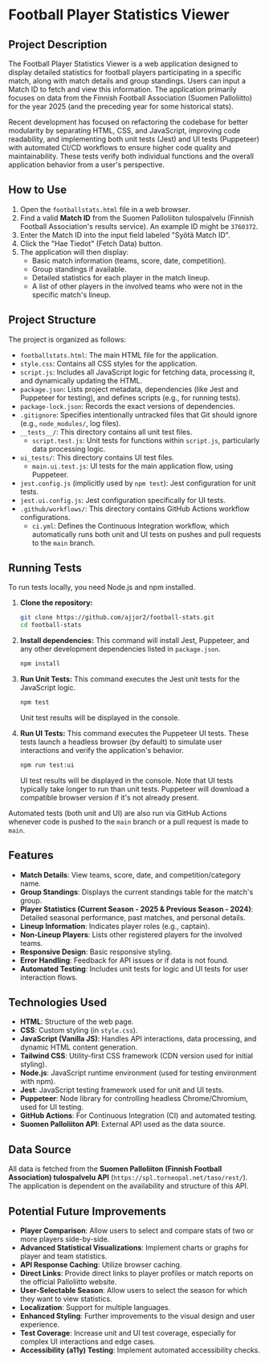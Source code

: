 # Football Player Statistics Viewer

## Project Description
The Football Player Statistics Viewer is a web application designed to display detailed statistics for football players participating in a specific match, along with match details and group standings. Users can input a Match ID to fetch and view this information. The application primarily focuses on data from the Finnish Football Association (Suomen Palloliitto) for the year 2025 (and the preceding year for some historical stats).

Recent development has focused on refactoring the codebase for better modularity by separating HTML, CSS, and JavaScript, improving code readability, and implementing both unit tests (Jest) and UI tests (Puppeteer) with automated CI/CD workflows to ensure higher code quality and maintainability. These tests verify both individual functions and the overall application behavior from a user's perspective.

## How to Use
1.  Open the `footballstats.html` file in a web browser.
2.  Find a valid **Match ID** from the Suomen Palloliiton tulospalvelu (Finnish Football Association's results service). An example ID might be `3760372`.
3.  Enter the Match ID into the input field labeled "Syötä Match ID".
4.  Click the "Hae Tiedot" (Fetch Data) button.
5.  The application will then display:
    *   Basic match information (teams, score, date, competition).
    *   Group standings if available.
    *   Detailed statistics for each player in the match lineup.
    *   A list of other players in the involved teams who were not in the specific match's lineup.

## Project Structure
The project is organized as follows:
*   `footballstats.html`: The main HTML file for the application.
*   `style.css`: Contains all CSS styles for the application.
*   `script.js`: Includes all JavaScript logic for fetching data, processing it, and dynamically updating the HTML.
*   `package.json`: Lists project metadata, dependencies (like Jest and Puppeteer for testing), and defines scripts (e.g., for running tests).
*   `package-lock.json`: Records the exact versions of dependencies.
*   `.gitignore`: Specifies intentionally untracked files that Git should ignore (e.g., `node_modules/`, log files).
*   `__tests__/`: This directory contains all unit test files.
    *   `script.test.js`: Unit tests for functions within `script.js`, particularly data processing logic.
*   `ui_tests/`: This directory contains UI test files.
    *   `main.ui.test.js`: UI tests for the main application flow, using Puppeteer.
*   `jest.config.js` (implicitly used by `npm test`): Jest configuration for unit tests.
*   `jest.ui.config.js`: Jest configuration specifically for UI tests.
*   `.github/workflows/`: This directory contains GitHub Actions workflow configurations.
    *   `ci.yml`: Defines the Continuous Integration workflow, which automatically runs both unit and UI tests on pushes and pull requests to the `main` branch.

## Running Tests
To run tests locally, you need Node.js and npm installed.

1.  **Clone the repository:**
    ```bash
    git clone https://github.com/ajjor2/football-stats.git
    cd football-stats
    ```
2.  **Install dependencies:**
    This command will install Jest, Puppeteer, and any other development dependencies listed in `package.json`.
    ```bash
    npm install
    ```
3.  **Run Unit Tests:**
    This command executes the Jest unit tests for the JavaScript logic.
    ```bash
    npm test
    ```
    Unit test results will be displayed in the console.

4.  **Run UI Tests:**
    This command executes the Puppeteer UI tests. These tests launch a headless browser (by default) to simulate user interactions and verify the application's behavior.
    ```bash
    npm run test:ui
    ```
    UI test results will be displayed in the console. Note that UI tests typically take longer to run than unit tests. Puppeteer will download a compatible browser version if it's not already present.

Automated tests (both unit and UI) are also run via GitHub Actions whenever code is pushed to the `main` branch or a pull request is made to `main`.

## Features
*   **Match Details**: View teams, score, date, and competition/category name.
*   **Group Standings**: Displays the current standings table for the match's group.
*   **Player Statistics (Current Season - 2025 & Previous Season - 2024)**: Detailed seasonal performance, past matches, and personal details.
*   **Lineup Information**: Indicates player roles (e.g., captain).
*   **Non-Lineup Players**: Lists other registered players for the involved teams.
*   **Responsive Design**: Basic responsive styling.
*   **Error Handling**: Feedback for API issues or if data is not found.
*   **Automated Testing**: Includes unit tests for logic and UI tests for user interaction flows.

## Technologies Used
*   **HTML**: Structure of the web page.
*   **CSS**: Custom styling (in `style.css`).
*   **JavaScript (Vanilla JS)**: Handles API interactions, data processing, and dynamic HTML content generation.
*   **Tailwind CSS**: Utility-first CSS framework (CDN version used for initial styling).
*   **Node.js**: JavaScript runtime environment (used for testing environment with npm).
*   **Jest**: JavaScript testing framework used for unit and UI tests.
*   **Puppeteer**: Node library for controlling headless Chrome/Chromium, used for UI testing.
*   **GitHub Actions**: For Continuous Integration (CI) and automated testing.
*   **Suomen Palloliiton API**: External API used as the data source.

## Data Source
All data is fetched from the **Suomen Palloliiton (Finnish Football Association) tulospalvelu API** (`https://spl.torneopal.net/taso/rest/`). The application is dependent on the availability and structure of this API.

## Potential Future Improvements
*   **Player Comparison**: Allow users to select and compare stats of two or more players side-by-side.
*   **Advanced Statistical Visualizations**: Implement charts or graphs for player and team statistics.
*   **API Response Caching**: Utilize browser caching.
*   **Direct Links**: Provide direct links to player profiles or match reports on the official Palloliitto website.
*   **User-Selectable Season**: Allow users to select the season for which they want to view statistics.
*   **Localization**: Support for multiple languages.
*   **Enhanced Styling**: Further improvements to the visual design and user experience.
*   **Test Coverage**: Increase unit and UI test coverage, especially for complex UI interactions and edge cases.
*   **Accessibility (a11y) Testing**: Implement automated accessibility checks.
